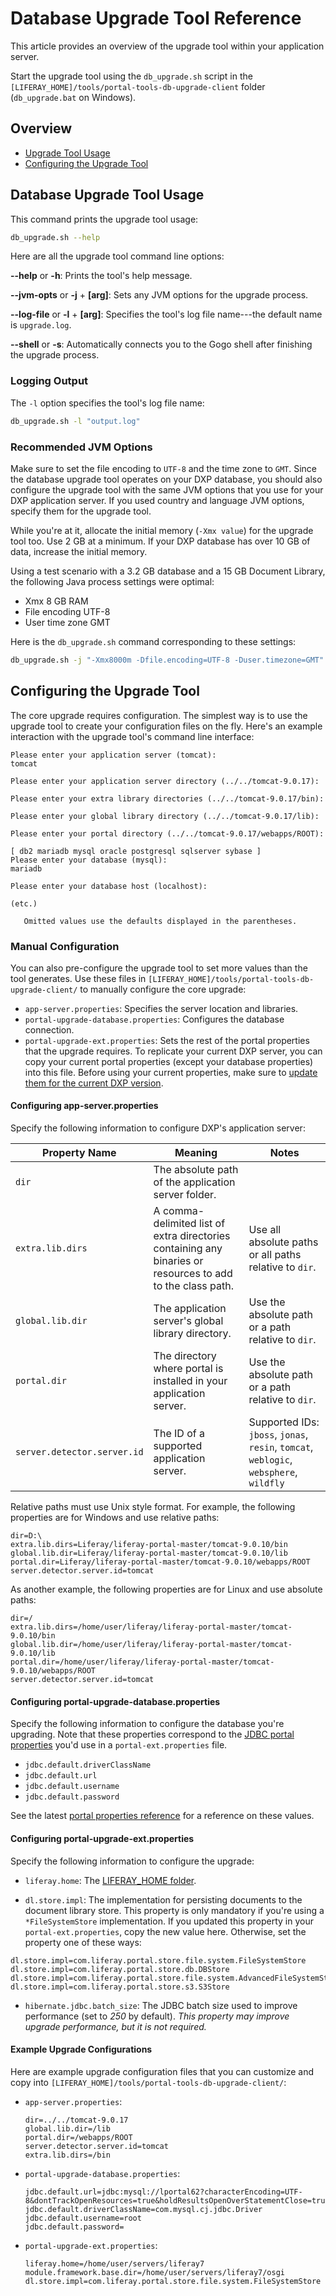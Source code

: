 # Database Upgrade Tool Reference

This article provides an overview of the upgrade tool within your application server.

Start the upgrade tool using the `db_upgrade.sh` script in the `[LIFERAY_HOME]/tools/portal-tools-db-upgrade-client` folder (`db_upgrade.bat` on Windows).

## Overview 

* [Upgrade Tool Usage](#database-upgrade-tool-usage)
* [Configuring the Upgrade Tool](#configuring-the-upgrade-tool)

## Database Upgrade Tool Usage

This command prints the upgrade tool usage:

```bash
db_upgrade.sh --help
```

Here are all the upgrade tool command line options:

**--help** or **-h**: Prints the tool's help message.

**--jvm-opts** or **-j** + **[arg]**: Sets any JVM options for the upgrade
process.

**--log-file** or **-l** + **[arg]**: Specifies the tool's log file name---the
default name is `upgrade.log`.

**--shell** or **-s**: Automatically connects you to the Gogo shell after
finishing the upgrade process.

### Logging Output

The `-l` option specifies the tool's log file name:

```bash
db_upgrade.sh -l "output.log"
```

### Recommended JVM Options

Make sure to set the file encoding to `UTF-8` and the time zone to `GMT`. Since the database upgrade tool operates on your DXP database, you should also configure the upgrade tool with the same JVM options that you use for your DXP application server. If you used country and language JVM options, specify them for the upgrade tool.

While you're at it, allocate the initial memory (`-Xmx value`) for the upgrade tool too. Use 2 GB at a minimum. If your DXP database has over 10 GB of data, increase the initial memory.

Using a test scenario with a 3.2 GB database and a 15 GB Document Library, the following Java process settings were optimal:

* Xmx 8 GB RAM
* File encoding UTF-8
* User time zone GMT

Here is the `db_upgrade.sh` command corresponding to these settings:

```bash
db_upgrade.sh -j "-Xmx8000m -Dfile.encoding=UTF-8 -Duser.timezone=GMT"
```

## Configuring the Upgrade Tool

The core upgrade requires configuration. The simplest way is to use the upgrade tool to create your configuration files on the fly. Here's an example interaction with the upgrade tool's command line interface:

```
Please enter your application server (tomcat):
tomcat

Please enter your application server directory (../../tomcat-9.0.17):

Please enter your extra library directories (../../tomcat-9.0.17/bin):

Please enter your global library directory (../../tomcat-9.0.17/lib):

Please enter your portal directory (../../tomcat-9.0.17/webapps/ROOT):

[ db2 mariadb mysql oracle postgresql sqlserver sybase ]
Please enter your database (mysql):
mariadb

Please enter your database host (localhost):

(etc.)
```

```note::
   Omitted values use the defaults displayed in the parentheses.
```

### Manual Configuration

You can also pre-configure the upgrade tool to set more values than the tool generates. Use these files in `[LIFERAY_HOME]/tools/portal-tools-db-upgrade-client/` to manually configure the core upgrade:

* `app-server.properties`: Specifies the server location and libraries.
* `portal-upgrade-database.properties`: Configures the database connection.
* `portal-upgrade-ext.properties`: Sets the rest of the portal properties that the upgrade requires. To replicate your current DXP server, you can copy your current portal properties (except your database properties) into this file. Before using your current properties, make sure to [update them for the current DXP version](./preparing-a-new-application-server.md#migrate-your-portal-properties).

#### Configuring app-server.properties

Specify the following information to configure DXP's application server:

| Property Name | Meaning | Notes |
| --- | ---------- | --- |
| `dir` | The absolute path of the application server folder. | |
| `extra.lib.dirs` | A comma-delimited list of extra directories containing any binaries or resources to add to the class path. | Use all absolute paths or all paths relative to `dir`. |
| `global.lib.dir` | The application server's global library directory. | Use the absolute path or a path relative to `dir`. |
| `portal.dir` | The directory where portal is installed in your application server. | Use the absolute path or a path relative to `dir`. |
| `server.detector.server.id` | The ID of a supported application server. | Supported IDs: `jboss`, `jonas`, `resin`, `tomcat`, `weblogic`, `websphere`, `wildfly` |

Relative paths must use Unix style format. For example, the following properties are for Windows and use relative paths:

```properties
dir=D:\
extra.lib.dirs=Liferay/liferay-portal-master/tomcat-9.0.10/bin
global.lib.dir=Liferay/liferay-portal-master/tomcat-9.0.10/lib
portal.dir=Liferay/liferay-portal-master/tomcat-9.0.10/webapps/ROOT
server.detector.server.id=tomcat
```

As another example, the following properties are for Linux and use absolute paths:

```properties
dir=/
extra.lib.dirs=/home/user/liferay/liferay-portal-master/tomcat-9.0.10/bin
global.lib.dir=/home/user/liferay/liferay-portal-master/tomcat-9.0.10/lib
portal.dir=/home/user/liferay/liferay-portal-master/tomcat-9.0.10/webapps/ROOT
server.detector.server.id=tomcat
```

#### Configuring portal-upgrade-database.properties

Specify the following information to configure the database you're upgrading. Note that these properties correspond to the [JDBC portal properties](https://docs.liferay.com/dxp/portal/7.2-latest/propertiesdoc/portal.properties.html#JDBC) you'd use in a `portal-ext.properties` file.

* `jdbc.default.driverClassName`
* `jdbc.default.url`
* `jdbc.default.username`
* `jdbc.default.password`

See the latest [portal properties reference](https://docs.liferay.com/dxp/portal/7.2-latest/propertiesdoc/portal.properties.html) for a reference on these values.

#### Configuring portal-upgrade-ext.properties

Specify the following information to configure the upgrade: 

* `liferay.home`: The [LIFERAY_HOME folder](../../reference/liferay-home.md).

* `dl.store.impl`: The implementation for persisting documents to the document library store. This property is only mandatory if you're using a `*FileSystemStore` implementation. If you updated this property in your `portal-ext.properties`, copy the new value here. Otherwise, set the property one of these ways:

```properties
dl.store.impl=com.liferay.portal.store.file.system.FileSystemStore
dl.store.impl=com.liferay.portal.store.db.DBStore
dl.store.impl=com.liferay.portal.store.file.system.AdvancedFileSystemStore
dl.store.impl=com.liferay.portal.store.s3.S3Store
```

* `hibernate.jdbc.batch_size`: The JDBC batch size used to improve performance (set to _250_ by default). _This property may improve upgrade performance, but it is not required._

#### Example Upgrade Configurations

Here are example upgrade configuration files that you can customize and copy into `[LIFERAY_HOME]/tools/portal-tools-db-upgrade-client/`:

* `app-server.properties`:

    ```properties
    dir=../../tomcat-9.0.17
    global.lib.dir=/lib
    portal.dir=/webapps/ROOT
    server.detector.server.id=tomcat
    extra.lib.dirs=/bin
    ```

* `portal-upgrade-database.properties`:

    ```properties
    jdbc.default.url=jdbc:mysql://lportal62?characterEncoding=UTF-8&dontTrackOpenResources=true&holdResultsOpenOverStatementClose=true&useFastDateParsing=false&useUnicode=true
    jdbc.default.driverClassName=com.mysql.cj.jdbc.Driver
    jdbc.default.username=root
    jdbc.default.password=
    ```

* `portal-upgrade-ext.properties`:

    ```properties
    liferay.home=/home/user/servers/liferay7
    module.framework.base.dir=/home/user/servers/liferay7/osgi
    dl.store.impl=com.liferay.portal.store.file.system.FileSystemStore
    ```